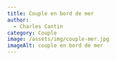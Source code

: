 ```yaml
---
title: Couple en bord de mer
author:
  - Charles Cantin
category: Couple
image: /assets/img/couple-mer.jpg
imageAlt: couple en bord de mer
---
```

